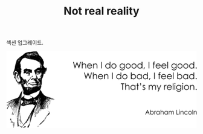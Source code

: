﻿---
layout: post-ea

title: Not real reality
meta: Not real reality.
logo: nrr.png
order: 1

category: comics

lang: kr
ref: not_real_reality
---

섹션 업그레이드.

<a data-fancybox="gallery" href="/img/programming/Lincoln.png"><img src="/img/programming/Lincoln.png" alt=""></a>
